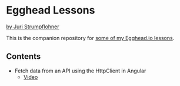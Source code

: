 # Egghead Lessons

[by Juri Strumpflohner](https://twitter.com/juristr)

This is the companion repository for [some of my Egghead.io lessons](https://egghead.io/instructors/juri-strumpflohner).

## Contents

- Fetch data from an API using the HttpClient in Angular
  - [Video](https://egghead.io/lessons/egghead-configure-the-angular-cli-to-use-the-karma-mocha-test-reporter)
